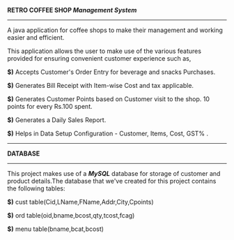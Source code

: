 **RETRO COFFEE SHOP _Management System_**
______________________________________________________________________________________________________________________________________________________________________

A java application for coffee shops to make their management and working easier and efficient.

This application allows the user to make use of the various features provided for ensuring convenient customer experience such as,

**$)** Accepts Customer's Order Entry for beverage and snacks Purchases.

**$)** Generates Bill Receipt with Item-wise Cost and tax applicable.

**$)** Generates Customer Points based on Customer visit to the shop.
   10 points for every Rs.100 spent.
   
**$)** Generates a Daily Sales Report.

**$)** Helps in Data Setup Configuration - Customer, Items, Cost, GST% .

**********************************************************************************************************************************************************************

**DATABASE**
______________________________________________________________________________________________________________________________________________________________________

This project makes use of a ***MySQL*** database for storage of customer and product details.The database that we've created for this project contains the following tables:

**$)** cust table(Cid,LName,FName,Addr,City,Cpoints)

**$)** ord table(oid,bname,bcost,qty,tcost,fcag)

**$)** menu table(bname,bcat,bcost)


